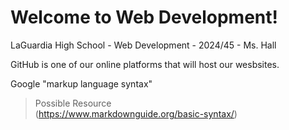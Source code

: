 # Welcome to Web Development!
LaGuardia High School - Web Development - 2024/45 - Ms. Hall

GitHub is one of our online platforms that will host our wesbsites.

Google "markup language syntax"
> Possible Resource <br>
(https://www.markdownguide.org/basic-syntax/)
